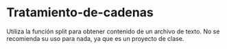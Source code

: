 # Tratamiento-de-cadenas
Utiliza la función split para obtener contenido de un archivo de texto. No se recomienda su uso para nada, ya que es un proyecto de clase.
